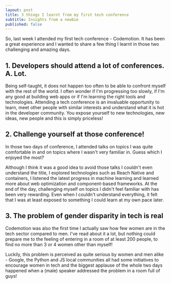 ```yaml
---
layout: post
title: 3 things I learnt from my first tech conference
subtitle: Insights from a newbie
published: false
---
```


So, last week I attended my first tech conference - Codemotion. It has been a great experience and I wanted to share a few thing I learnt in those two challenging and amazing days.

## 1. Developers should attend a lot of conferences. A. Lot.
Being self-taught, it does not happen too often to be able to confront myself with the rest of the world. I often wonder if I'm progressing too slowly, if I'm any good at building web apps or if I'm learning the right tools and technologies. 
 Attending a tech conference is an invaluable opportunity to learn, meet other people with similar interests and understand what it is hot in the developer community. You expose yourself to new technologies, new ideas, new people and this is simply priceless!

## 2. Challenge yourself at those conference!
In those two days of conference, I attended talks on topics I was quite comfortable in and on topics where I wasn't very familiar in. Guess which I enjoyed the most? 

Although I think it was a good idea to avoid those talks I couldn't even understand the title, I explored technologies such as Reach Native and containers, I listened the latest progress in machine learning and learned more about web optimization and component-based frameworks. At the end of the day, challenging myself on topics I didn't feel familiar with has been very rewarding. Even when I couldn't understand everything, it felt that I was at least exposed to something I could learn at my own pace later. 

## 3. The problem of gender disparity in tech is real
Codemotion was also the first time I actually saw how few women are in the tech sector compared to men. I've read about it a lot, but nothing could prepare me to the feeling of entering in a room of at least 200 people, to find no more than 3 or 4 women other than myself!

Luckily, this problem is perceived as quite serious by women and men alike - Google, the Python and JS local communities all had some initiatives to encourage women in tech and the biggest applause of the whole two days happened when a (male) speaker addressed the problem in a room full of guys!
